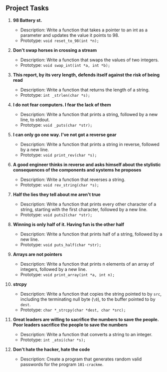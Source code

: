 ## Project Tasks

1. **98 Battery st.**  
   - Description: Write a function that takes a pointer to an int as a parameter and updates the value it points to 98.
   - Prototype: `void reset_to_98(int *n);`

2. **Don't swap horses in crossing a stream**  
   - Description: Write a function that swaps the values of two integers.
   - Prototype: `void swap_int(int *a, int *b);`

3. **This report, by its very length, defends itself against the risk of being read**  
   - Description: Write a function that returns the length of a string.
   - Prototype: `int _strlen(char *s);`

4. **I do not fear computers. I fear the lack of them**  
   - Description: Write a function that prints a string, followed by a new line, to stdout.
   - Prototype: `void _puts(char *str);`

5. **I can only go one way. I've not got a reverse gear**  
   - Description: Write a function that prints a string in reverse, followed by a new line.
   - Prototype: `void print_rev(char *s);`

6. **A good engineer thinks in reverse and asks himself about the stylistic consequences of the components and systems he proposes**  
   - Description: Write a function that reverses a string.
   - Prototype: `void rev_string(char *s);`

7. **Half the lies they tell about me aren't true**  
   - Description: Write a function that prints every other character of a string, starting with the first character, followed by a new line.
   - Prototype: `void puts2(char *str);`

8. **Winning is only half of it. Having fun is the other half**  
   - Description: Write a function that prints half of a string, followed by a new line.
   - Prototype: `void puts_half(char *str);`

9. **Arrays are not pointers**  
   - Description: Write a function that prints n elements of an array of integers, followed by a new line.
   - Prototype: `void print_array(int *a, int n);`

10. **strcpy**  
    - Description: Write a function that copies the string pointed to by `src`, including the terminating null byte (`\0`), to the buffer pointed to by `dest`.
    - Prototype: `char *_strcpy(char *dest, char *src);`

11. **Great leaders are willing to sacrifice the numbers to save the people. Poor leaders sacrifice the people to save the numbers**  
    - Description: Write a function that converts a string to an integer.
    - Prototype: `int _atoi(char *s);`

12. **Don't hate the hacker, hate the code**  
    - Description: Create a program that generates random valid passwords for the program `101-crackme`.

